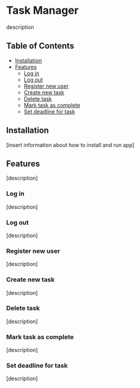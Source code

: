 # Task Manager

description

## Table of Contents

* [Installation](#installation)
* [Features](#features)
  * [Log in](#log-in)
  * [Log out](#log-in)
  * [Register new user](#register-new-user)
  * [Create new task](#create-new-task)
  * [Delete task](#delete-task)
  * [Mark task as complete](#mark-task-as-complete)
  * [Set deadline for task](#set-deadline-for-task)

## Installation

[insert information about how to install and run app]

## Features

[description]

### Log in

[description]

### Log out

[description]

### Register new user

[description]

### Create new task

[description]

### Delete task

[description]

### Mark task as complete

[description]

### Set deadline for task

[description]
